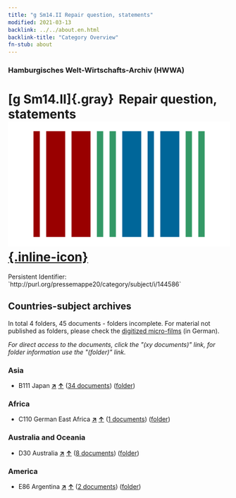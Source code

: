 ```yaml
---
title: "g Sm14.II Repair question, statements"
modified: 2021-03-13
backlink: ../../about.en.html
backlink-title: "Category Overview"
fn-stub: about
---
```


### Hamburgisches Welt-Wirtschafts-Archiv (HWWA)

# [g Sm14.II]{.gray}&#8201; Repair question, statements &#160; [![Wikidata](/images/Wikidata-logo.svg "Wikidata"){.inline-icon}](http://www.wikidata.org/entity/Q104699686)

<div class="hint">Persistent Identifier: `http://purl.org/pressemappe20/category/subject/i/144586`</div>







## Countries-subject archives





In total 4 folders, 45 documents - folders incomplete.
For material not published as folders, please check the [digitized micro-films](/film/h1_sh.de.html) (in German).

_For direct access to the documents, click the "(xy documents)" link, for folder information use the "(folder)" link._



### Asia

- B111 Japan [**&nearr;**](../../../geo/i/141272/about.en.html "Japan (all folders)") [**&uarr;**](../../../geo/about.en.html#B111 "Country category system") (<a href="https://pm20.zbw.eu/iiifview/folder/sh/141272,144586" title="about: Japan : Repair question, statements" target="_blank">34 documents</a>) ([folder](../../../../folder/sh/1412xx/141272/1445xx/144586/about.en.html))

### Africa

- C110 German East Africa [**&nearr;**](../../../geo/i/141471/about.en.html "German East Africa (all folders)") [**&uarr;**](../../../geo/about.en.html#C110 "Country category system") (<a href="https://pm20.zbw.eu/iiifview/folder/sh/141471,144586" title="about: German East Africa : Repair question, statements" target="_blank">1 documents</a>) ([folder](../../../../folder/sh/1414xx/141471/1445xx/144586/about.en.html))

### Australia and Oceania

- D30 Australia [**&nearr;**](../../../geo/i/141621/about.en.html "Australia (all folders)") [**&uarr;**](../../../geo/about.en.html#D30 "Country category system") (<a href="https://pm20.zbw.eu/iiifview/folder/sh/141621,144586" title="about: Australia : Repair question, statements" target="_blank">8 documents</a>) ([folder](../../../../folder/sh/1416xx/141621/1445xx/144586/about.en.html))

### America

- E86 Argentina [**&nearr;**](../../../geo/i/141692/about.en.html "Argentina (all folders)") [**&uarr;**](../../../geo/about.en.html#E86 "Country category system") (<a href="https://pm20.zbw.eu/iiifview/folder/sh/141692,144586" title="about: Argentina : Repair question, statements" target="_blank">2 documents</a>) ([folder](../../../../folder/sh/1416xx/141692/1445xx/144586/about.en.html))








